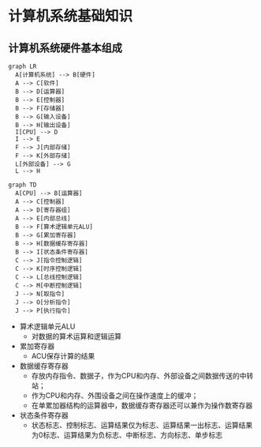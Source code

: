 # 计算机系统基础知识

## 计算机系统硬件基本组成


```mermaid
graph LR
  A[计算机系统] --> B[硬件]
  A --> C[软件]
  B --> D[运算器]
  B --> E[控制器]
  B --> F[存储器]
  B --> G[输入设备]
  B --> H[输出设备]
  I[CPU] --> D
  I --> E
  F --> J[内部存储]
  F --> K[外部存储]
  L[外部设备] --> G
  L --> H
``` 

```mermaid
graph TD
  A[CPU] --> B[运算器]
  A --> C[控制器]
  A --> D[寄存器组]
  A --> E[内部总线]
  B --> F[算术逻辑单元ALU]
  B --> G[累加寄存器]
  B --> H[数据缓存寄存器]
  B --> I[状态条件寄存器]
  C --> J[指令控制逻辑]
  C --> K[时序控制逻辑]
  C --> L[总线控制逻辑]
  C --> M[中断控制逻辑]
  J --> N[取指令]
  J --> O[分析指令]
  J --> P[执行指令]
```
- 算术逻辑单元ALU
  - 对数据的算术运算和逻辑运算
- 累加寄存器
  - ACU保存计算的结果
- 数据缓存寄存器
  - 存放内存指令、数据子，作为CPU和内存、外部设备之间数据传送的中转站；
  - 作为CPU和内存、外围设备之间在操作速度上的缓冲； 
  - 在单累加器结构的运算器中，数据缓存寄存器还可以兼作为操作数寄存器
- 状态条件寄存器
  - 状态标志、控制标志、运算结果仅为标志、运算结果一出标志、运算结果为0标志、运算结果为负标志、中断标志、方向标志、单步标志
